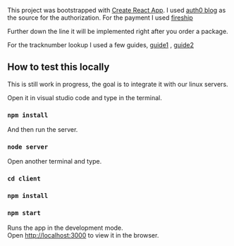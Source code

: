 This project was bootstrapped with [Create React App](https://github.com/facebook/create-react-app).
I used [auth0 blog](https://auth0.com/blog/react-tutorial-building-and-securing-your-first-app/) as the source for the authorization.
For the payment I used [fireship](https://fireship.io/lessons/paypal-checkout-frontend/)

Further down the line it will be implemented right after you order a package.

For the tracknumber lookup I used a few guides, [guide1](https://www.youtube.com/watch?v=sBws8MSXN7A) , [guide2](https://www.youtube.com/watch?v=M-X0Jw2e68A) 

## How to test this locally

This is still work in progress, the goal is to integrate it with our linux servers.

Open it in visual studio code and type in the terminal.

### `npm install`

And then run the server.

### `node server`

Open another terminal and type.

### `cd client`
### `npm install`
### `npm start`


Runs the app in the development mode.<br />
Open [http://localhost:3000](http://localhost:3000) to view it in the browser.


